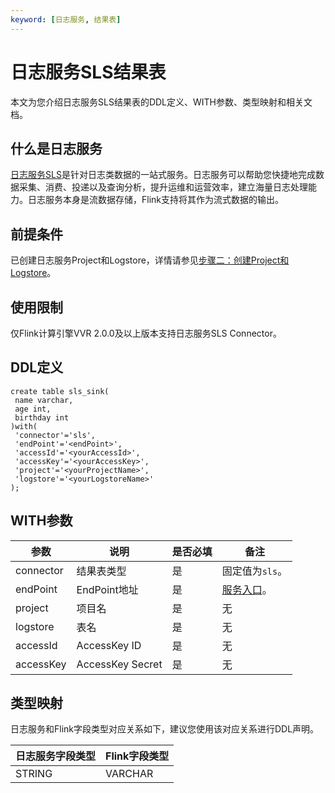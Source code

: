 ```yaml
---
keyword: [日志服务, 结果表]
---
```


# 日志服务SLS结果表

本文为您介绍日志服务SLS结果表的DDL定义、WITH参数、类型映射和相关文档。

## 什么是日志服务

[日志服务SLS](/cn.zh-CN/产品简介/什么是日志服务.md)是针对日志类数据的一站式服务。日志服务可以帮助您快捷地完成数据采集、消费、投递以及查询分析，提升运维和运营效率，建立海量日志处理能力。日志服务本身是流数据存储，Flink支持将其作为流式数据的输出。

## 前提条件

已创建日志服务Project和Logstore，详情请参见[步骤二：创建Project和Logstore](/cn.zh-CN/.md)。

## 使用限制

仅Flink计算引擎VVR 2.0.0及以上版本支持日志服务SLS Connector。

## DDL定义

```
create table sls_sink(
 name varchar,
 age int,
 birthday int
)with(
 'connector'='sls',
 'endPoint'='<endPoint>',
 'accessId'='<yourAccessId>',
 'accessKey'='<yourAccessKey>',
 'project'='<yourProjectName>',
 'logstore'='<yourLogstoreName>'
);
```

## WITH参数

|参数|说明|是否必填|备注|
|--|--|----|--|
|connector|结果表类型|是|固定值为`sls`。|
|endPoint|EndPoint地址|是|[服务入口](/cn.zh-CN/开发指南/API参考/服务入口.md)。|
|project|项目名|是|无|
|logstore|表名|是|无|
|accessId|AccessKey ID|是|无|
|accessKey|AccessKey Secret|是|无|

## 类型映射

日志服务和Flink字段类型对应关系如下，建议您使用该对应关系进行DDL声明。

|日志服务字段类型|Flink字段类型|
|--------|---------|
|STRING|VARCHAR|


